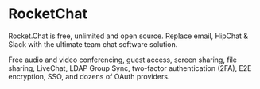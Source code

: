 # RocketChat

Rocket.Chat is free, unlimited and open source. Replace email, HipChat & Slack with the ultimate team chat software solution.

Free audio and video conferencing, guest access, screen sharing, file sharing, LiveChat, LDAP Group Sync, two-factor authentication (2FA), E2E encryption, SSO, and dozens of OAuth providers.